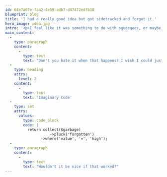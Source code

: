 ```yaml
---
id: 64e7a07e-faa2-4e59-adb7-d47472edfb38
blueprint: blog
title: 'I had a really good idea but got sidetracked and forgot it.'
hero_image: idea.jpg
intro: '<p>I feel like it was something to do with squeegees, or maybe the Beegees? Perhaps related to Archimedes or old spindles of CDs? I wish I could remember but I was distracted by freebies &ndash; a full basket of ripe kiwis.</p>'
main_content:
  -
    type: paragraph
    content:
      -
        type: text
        text: "Don't you hate it when that happens? I wish I could just write some code to retrieve stuff when it falls out of my short-term memory."
  -
    type: heading
    attrs:
      level: 2
    content:
      -
        type: text
        text: 'Imaginary Code'
  -
    type: set
    attrs:
      values:
        type: code_block
        code: |
          return collect($garbage)
            		->pluck('forgotten')
          	  	->where('value', '=', 'high');
  -
    type: paragraph
    content:
      -
        type: text
        text: "Wouldn't it be nice if that worked?"
---
```

